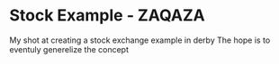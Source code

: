 # Stock Example - ZAQAZA
My shot at creating a stock exchange example in derby
The hope is to eventuly generelize the concept
